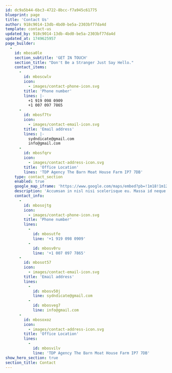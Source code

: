 ```yaml
---
id: dc9a5b44-6bc3-4722-8bcc-f7a945c61775
blueprint: page
title: 'Contact Us'
author: 918c9014-13db-4bd0-be5a-2303bf77da4d
template: contact-us
updated_by: 918c9014-13db-4bd0-be5a-2303bf77da4d
updated_at: 1749625957
page_builder:
  -
    id: mbosa0le
    section_subtitle: 'GET IN TOUCH'
    section_title: "Don't Be a Stranger Just Say Hello."
    contact_items:
      -
        id: mboscwlv
        icon:
          - images/contact-phone-icon.svg
        title: 'Phone number'
        lines: |-
          +1 919 098 0909
          +1 007 097 7865
      -
        id: mbosf7tv
        icon:
          - images/contact-email-icon.svg
        title: 'Email address'
        lines: |-
          sydndicate@gmail.com
          info@gmail.com
      -
        id: mbosfqrv
        icon:
          - images/contact-address-icon.svg
        title: 'Office Location'
        lines: 'TDP Agency The Barn Moat House Farm IP7 7DB'
    type: contact_section
    enabled: true
    google_map_iframe: 'https://www.google.com/maps/embed?pb=!1m18!1m12!1m3!1d46620.339862517794!2d0.9428927552007635!3d52.112857405831086!2m3!1f0!2f0!3f0!3m2!1i1024!2i768!4f13.1!3m3!1m2!1s0x47d9a3de6cffe70d%3A0x9ffa9aa04db84ce4!2sTDP%20Agency!5e0!3m2!1sen!2sin!4v1679289546286!5m2!1sen!2sin'
    description: 'Accumsan in nisl nisi scelerisque eu. Massa id neque aliquam vestibulum morbi blandit cursus. Molestie ac feugiat sed lectus vestibulum mattis'
    contact_info:
      -
        id: mbosojtg
        icon:
          - images/contact-phone-icon.svg
        title: 'Phone number'
        lines:
          -
            id: mbosutfe
            line: '+1 919 098 0909'
          -
            id: mbosv0ru
            line: '+1 007 097 7865'
      -
        id: mbosot57
        icon:
          - images/contact-email-icon.svg
        title: 'Email address'
        lines:
          -
            id: mbosv50j
            line: sydndicate@gmail.com
          -
            id: mbosveg7
            line: info@gmail.com
      -
        id: mbosoxoz
        icon:
          - images/contact-address-icon.svg
        title: 'Office Location'
        lines:
          -
            id: mbosvilv
            line: 'TDP Agency The Barn Moat House Farm IP7 7DB'
show_hero_section: true
section_title: Contact
---
```

